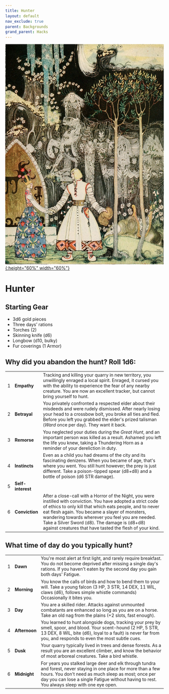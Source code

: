 ```yaml
---
title: Hunter
layout: default
nav_exclude: true
parent: Backgrounds
grand_parent: Hacks
---
```


[![Alt text](/img/backgrounds/hunter.jpg "East of the Sun and West of the Moon, illustrated by Kay Nielsen"){:height="60%" width="60%"}](/img/backgrounds/hunter.jpg)

# Hunter

## Starting Gear

- 3d6 gold pieces
- Three days’ rations
- Torches (2)
- Skinning knife (d6)
- Longbow (d10, bulky)
- Fur coverings (1 Armor)

## Why did you abandon the hunt? Roll 1d6:

|      |                   |                                                              |
| ---- | ----------------- | ------------------------------------------------------------ |
| 1    | **Empathy** | Tracking and killing your quarry in new territory, you unwillingly enraged a local spirit. Enraged, it cursed you with the ability to experience the fear of any nearby creature. You are now an excellent tracker, but cannot bring yourself to hunt. |
| 2    | **Betrayal**  | You privately confronted a respected elder about their misdeeds and were rudely dismissed. After nearly losing your head to a crossbow bolt, you broke all ties and fled. Before you left you grabbed the elder's prized talisman (_Ward_ once per day). They want it back.|
| 3    | **Remorse**  | You neglected your duties during the _Great Hunt_, and an important person was killed as a result. Ashamed you left the life you knew, taking a Thundering Horn as a reminder of your dereliction in duty. |
| 4    | **Instincts** | Even as a child you had dreams of the city and its fascinating denizens. When you became of age, that's where you went. You still hunt however; the prey is just different. Take a poison-tipped spear (d8+d8) and a bottle of poison (d6 STR damage).  |
| 5    | **Self-interest** | |
| 6    | **Conviction** | After a close-call with a Horror of the Night, you were instilled with conviction.  You have adopted a strict code of ethics to only kill that which eats people, and to never eat flesh again. You became a slayer of monsters, wandering towards wherever you feel you are needed. Take a Silver Sword (d8). The damage is (d8+d8) against creatures that have tasted the flesh of your kind. |

## What time of day do you typically hunt?

|      |      |      |
| ---- | ---- | ---- |
| 1    |**Dawn** | You're most alert at first light, and rarely require breakfast. You do not become deprived after missing a single day's rations. If you haven't eaten by the second day you gain both days' Fatigue.|
| 2    |**Morning** | You know the calls of birds and how to bend them to your will. Take a young falcon (3 HP, 3 STR, 14 DEX, 11 WIL, claws (d6), follows simple whistle commands) Occasionally it bites you. |
| 3    |**Day** | You are a skilled rider. Attacks against unmounted combatants are enhanced so long as you are on a horse. Take an old nag from the plains (+2 slots, fast enough). |
| 4   |**Afternoon** | You learned to hunt alongside dogs, tracking your prey by smell, spoor, and blood. Your scent-hound (2 HP, 5 STR, 13 DEX, 8 WIL, bite (d6), loyal to a fault) is never far from you, and responds to even the most subtle cues.|
| 5    |**Dusk** | Your quarry typically lived in trees and dense forests. As a result you are an excellent climber, and know the behavior of most arboreal creatures. Take a bird whistle.  |
| 6    |**Midnight** |For years you stalked large deer and elk through tundra and forest, never staying in one place for more than a few hours. You don't need as much sleep as most; once per day you can lose a single Fatigue without having to rest. You always sleep with one eye open.  |
